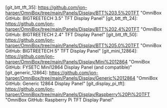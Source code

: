 <!-- OmniBox GitHub Pages -->
[git_home]:         https://github.com/jon-harper/OmniBox               "OmniBox GitHub Repository"
[git_issues]:       https://github.com/jon-harper/OmniBox/issues        "OmniBox GitHub: Issues"
[git_discussions]:  https://github.com/jon-harper/OmniBox/discussions   "OmniBox GitHub: Discussions"

<!-- 
    OmniBox GitHub Folders 
-->
<!-- /Core     -->
[git_core]:                 https://github.com/jon-harper/OmniBox/tree/main/Core                            "OmniBox GitHub: Core"
[git_base]:                 https://github.com/jon-harper/OmniBox/tree/main/Core/Base                       "OmniBox GitHub: Core - Base"
[git_base_front]:           https://github.com/jon-harper/OmniBox/tree/main/Core/Base/Front                 "OmniBox GitHub: Core - Front Base"
[git_base_rear]:            https://github.com/jon-harper/OmniBox/tree/main/Core/Base/Rear                  "OmniBox GitHub: Core - Rear Base"
[git_base_unified]:         https://github.com/jon-harper/OmniBox/tree/main/Core/Base/Unified               "OmniBox GitHub: Core - Unified Base"
[git_main_body]:            https://github.com/jon-harper/OmniBox/tree/main/Core/Main%20Body                "OmniBox GitHub: Core - Main Body"
[git_main_body_front]:      https://github.com/jon-harper/OmniBox/tree/main/Core/Main%20Body/Front          "OmniBox GitHub: Core - Front Main Body"
[git_main_body_rear]:       https://github.com/jon-harper/OmniBox/tree/main/Core/Main%20Body/Rear           "OmniBox GitHub: Core - Rear Main Body"
[git_main_body_crossbar]:   https://github.com/jon-harper/OmniBox/tree/main/Core/Main%20Body/Crossbar       "OmniBox GitHub: Core - Crossbar"
[git_base_extension]:       https://github.com/jon-harper/OmniBox/tree/main/Core/Base/Extension%20Shim      "OmniBox GitHub: Base Extension Shim"

<!-- /Fans     -->
[git_fans]:             https://github.com/jon-harper/OmniBox/tree/main/Fans                                "OmniBox GitHub: Fans"
[git_fans_template]:    https://github.com/jon-harper/OmniBox/tree/main/Fans/Template                       "OmniBox GitHub: Fan Templates"
[git_fans_4010]:        https://github.com/jon-harper/OmniBox/tree/main/Fans/40x10                          "OmniBox GitHub: 40mm x 10mm Fans"
[git_fans_4020]:        https://github.com/jon-harper/OmniBox/tree/main/Fans/40x20                          "OmniBox GitHub: 40mm x 20mm Fans"
[git_fans_6015]:        https://github.com/jon-harper/OmniBox/tree/main/Fans/60x15                          "OmniBox GitHub: 60mm x 15mm Fans"
[git_fans_6020]:        https://github.com/jon-harper/OmniBox/tree/main/Fans/60x20                          "OmniBox GitHub: 60mm x 20mm Fans"
[git_fans_6025]:        https://github.com/jon-harper/OmniBox/tree/main/Fans/60x25                          "OmniBox GitHub: 60mm x 25mm Fans"
[git_fans_8020]:        https://github.com/jon-harper/OmniBox/tree/main/Fans/80x20                          "OmniBox GitHub: 80mm x 20mm Fans"
[git_fans_8025]:        https://github.com/jon-harper/OmniBox/tree/main/Fans/80x25                          "OmniBox GitHub: 80mm x 25mm Fans"
[git_fans_9225]:        https://github.com/jon-harper/OmniBox/tree/main/Fans/92x25                          "OmniBox GitHub: 92mm x 25mm Fans"
[git_fans_12025]:        https://github.com/jon-harper/OmniBox/tree/main/Fans/120x25                          "OmniBox GitHub: 120mm x 25mm Fans"

<!-- /Panels     -->
<!--      /Display -->
[git_display]:          https://github.com/jon-harper/OmniBox/tree/main/Panels/Display                      "OmniBox GitHub: Display Panels"
[git_display_template]: https://github.com/jon-harper/OmniBox/tree/main/Panels/Display/Template				"OmniBox GitHub: Display Panel Templates"
[git_btt_tft_35]:       https://github.com/jon-harper/OmniBox/tree/main/Panels/Display/BTT%203.5%20TFT      "OmniBox GitHub: BIGTREETECH 3.5" TFT Display Panel"
[git_btt_tft_24]:       https://github.com/jon-harper/OmniBox/tree/main/Panels/Display/BTT%202.4%20TFT      "OmniBox GitHub: BIGTREETECH 2.4" TFT Display Panel"
[git_btt_tft_50]:       https://github.com/jon-harper/OmniBox/tree/main/Panels/Display/BTT%205.0%20TFT      "OmniBox GitHub: BIGTREETECH 5" TFT Display Panel"
[git_mini_12864]:       https://github.com/jon-harper/OmniBox/tree/main/Panels/Display/Mini%2012864         "OmniBox GitHub: FYSETC Mini12864 Display Panel (and compatible)"
[git_generic_12864]:    https://github.com/jon-harper/OmniBox/tree/main/Panels/Display/Generic%2012864      "OmniBox GitHub: Generic 12864 Display Panel"
[git_display_pi_tft]:   https://github.com/jon-harper/OmniBox/tree/main/Panels/Display/Raspberry%20Pi%20TFT "OmniBox GitHub: Raspberry Pi TFT Display Panel"

<!--      /Front Panel -->
[git_front_panel]:      https://github.com/jon-harper/OmniBox/tree/main/Panels/Front%20Panel                "OmniBox GitHub: Front Panels"
[git_front_sd_no_usb]:  https://github.com/jon-harper/OmniBox/tree/0.9.9-unstable/Panels/Front%20Panel/Lanmu%20Micro%20SD%20Extension/No%20USB "OmniBox GitHub: Front Panel with MicroSD Extension (No USB)"


<!--      /Lid -->
[git_lid]:              https://github.com/jon-harper/OmniBox/tree/main/Panels/Lid/                         "OmniBox GitHub: Lids"
[git_lid_pi_tft]:       https://github.com/jon-harper/OmniBox/tree/main/Panels/Lid/Short/Pi%20TFT           "OmniBox GitHub: Raspberry Pi TFT Lid"
[git_lid_handle_long]:  https://github.com/jon-harper/OmniBox/tree/main/Panels/Lid/Long/Carry%20Lid         "OmniBox GitHub: Long Carry Lid"
[git_lid_handle_short]: https://github.com/jon-harper/OmniBox/tree/main/Panels/Lid/Short/Carry%20Lid        "OmniBox GitHub: Short Carry Lid"


<!--      /Rear Panel -->
[git_side_panel]:       https://github.com/jon-harper/OmniBox/tree/main/Panels/Side%20Panel                 "OmniBox GitHub: Side Panels"

<!--      /Rear Panel -->
[git_rear_panel]:       https://github.com/jon-harper/OmniBox/tree/main/Panels/Rear%20Panel                 "OmniBox GitHub: Rear Panels"
[git_generic_rear]:     https://github.com/jon-harper/OmniBox/tree/main/Panels/Rear%20Panel/Generic         "OmniBox GitHub: Generic Rear Panels"
[git_custom_rear]:      https://github.com/jon-harper/OmniBox/tree/main/Panels/Rear%20Panel/Custom          "OmniBox GitHub: Custom Rear Panels"
[git_molex_rear]:       https://github.com/jon-harper/OmniBox/tree/main/Panels/Rear%20Panel/Molex           "OmniBox GitHub: Molex Micro Fit 3 Rear Panels"
[git_rear_template]:    https://github.com/jon-harper/OmniBox/tree/main/Panels/Rear%20Panel/Template        "OmniBox GitHub: Rear Panel Templates"

<!--      /Bottom Panel -->
[git_bottom_panel]:     https://github.com/jon-harper/OmniBox/tree/main/Panels/Bottom%20Panel                 "OmniBox GitHub: Bottom Panels"
[git_closed_bottom]:    https://github.com/jon-harper/OmniBox/tree/main/Panels/Bottom%20Panel/Closed          "OmniBox GitHub: Closed Bottom Panel"
[git_hex_bottom]:       https://github.com/jon-harper/OmniBox/tree/main/Panels/Bottom%20Panel/Hex             "OmniBox GitHub: Hexagon Bottom Panel"

<!-- /Trays     -->
<!--      /MCU -->
[git_mcu]:              https://github.com/jon-harper/OmniBox/tree/main/Trays/MCU/                          "OmniBox GitHub: MCU Trays"
[git_mcu_template]:     https://github.com/jon-harper/OmniBox/tree/main/Trays/MCU/Template                  "OmniBox GitHub: MCU Tray Templates"
[git_btt_skr_e3]:       https://github.com/jon-harper/OmniBox/tree/main/Trays/MCU/BTT%20SKR%20E3            "OmniBox GitHub: BIGTREETECH SKR E3 MCU Tray"
[git_btt_skr]:          https://github.com/jon-harper/OmniBox/tree/main/Trays/MCU/BTT%20SKR                 "OmniBox GitHub: BIGTREETECH SKR 1.3-2.0 MCU Tray"
[git_btt_octopus]:      https://github.com/jon-harper/OmniBox/tree/main/Trays/MCU/BTT%20Octopus             "OmniBox GitHub: BIGTREETECH Octopus MCU Tray"
[git_btt_skr_3]:        https://github.com/jon-harper/OmniBox/tree/main/Trays/MCU/BTT%20SKR%203             "OmniBox GitHub: BIGTREETECH SKR 3 MCU Tray"
[git_btt_skr_3_ez]:     https://github.com/jon-harper/OmniBox/tree/main/Trays/MCU/BTT%20SKR%203%20EZ        "OmniBox GitHub: BIGTREETECH SKR 3 EZ MCU Tray"
[git_btt_manta_m8p]:    https://github.com/jon-harper/OmniBox/tree/main/Trays/MCU/BTT%20SKR%203%20EZ        "OmniBox GitHub: BIGTREETECH Manta M8P MCU Tray"
[git_duet_3_6hc]:       https://github.com/jon-harper/OmniBox/tree/main/Trays/MCU/Duet3D%20Duet%203%206HC/      "OmniBox GitHub: Duet3D Duet 3 6C"
[git_duet_3_mini_5+]:   https://github.com/jon-harper/OmniBox/tree/main/Trays/MCU/Duet3D%20Duet%203%20Mini%205+ "OmniBox GitHub: Duet3D Duet 3 Mini 5+"

<!--      /CPU -->
[git_cpu]:              https://github.com/jon-harper/OmniBox/tree/main/Trays/CPU/                              "OmniBox GitHub: CPU Trays"
[git_cpu_template]:     https://github.com/jon-harper/OmniBox/tree/main/Trays/CPU/Template                      "OmniBox GitHub: CPU Tray Templates"
[git_cpu_unused]:       https://github.com/jon-harper/OmniBox/tree/main/Trays/CPU/Unused%20Tray%20Cover         "OmniBox GitHub: Blank Side Panel (Unused CPU Tray)"
[git_rpi_3b_plus]:      https://github.com/jon-harper/OmniBox/tree/main/Trays/CPU/Raspberry%20Pi%203B%20Plus    "OmniBox GitHub: Raspberry Pi 3B+ Tray"
[git_rpi_4b]:           https://github.com/jon-harper/OmniBox/tree/main/Trays/CPU/Raspberry%20Pi%204B           "OmniBox GitHub: Raspberry Pi 4B Tray"
[git_rpi_universal]:    https://github.com/jon-harper/OmniBox/tree/main/Trays/CPU/Raspberry%20Pi%20Universal    "OmniBox GitHub: Universal Raspberry Pi Tray"

<!--     /Lower Bay -->
[git_lower_bay]:            https://github.com/jon-harper/OmniBox/tree/main/Trays/Lower%20Bay/                  "OmniBox GitHub: Lower Bay Trays"
[git_lower_bay_template]:   https://github.com/jon-harper/OmniBox/tree/main/Trays/Lower%20Bay/Template          "OmniBox GitHub: Lower Bay Tray Templates"

[git_drok_2A]:          https://github.com/jon-harper/OmniBox/tree/main/Trays/Lower%20Bay/DROK%20LM2596%20with%20LED "OmniBox GitHub: DROK 2A LM2596 with LED"
[git_drok_3A]:          https://github.com/jon-harper/OmniBox/tree/main/Trays/Lower%20Bay/DROK%203A%20LM2596%20with%20LED "OmniBox GitHub: DROK 3A LM2596 with LED"
[git_drok_5A]:          https://github.com/jon-harper/OmniBox/tree/main/Trays/Lower%20Bay/DROK%205A%20Buck%20with%20LED "OmniBox GitHub: Drok 5A Buck Converter"
[git_hiletgo_2A]:       https://github.com/jon-harper/OmniBox/tree/main/Trays/Lower%20Bay/HiLetGo%20LM2596%20with%20LED "OmniBox GitHub: HiLetGo 2A LM2596 with LED"
[git_basic_lm2596]:     https://github.com/jon-harper/OmniBox/tree/main/Trays/Lower%20Bay/Generic%20LM2596      "OmniBox GitHub: Basic LM2596"
[git_tray_4010]:        https://github.com/jon-harper/OmniBox/tree/main/Trays/Lower%20Bay/40mm%20Fan            "OmniBox GitHub: 40mm Fan Tray"
[git_wago_221]:         https://github.com/jon-harper/OmniBox/tree/main/Trays/Lower%20Bay/Wago%20Lever%20Nuts   "OmniBox GitHub: Wago 221 Lever Nuts Trays"
[git_fotek_ssr40da]:    https://github.com/jon-harper/OmniBox/tree/main/Trays/Lower%20Bay/Fotek%20SSR-40%20DA   "OmniBox GitHub: Fotek SSR-40 DA Tray"
[git_creality_mosfet]:  https://github.com/jon-harper/OmniBox/tree/0.9.9-beta/Trays/Lower%20Bay/Creality%20MOSFET "OmniBox GitHub: Creality MOSFET Tray"

<!--     /PSUs -->
[git_psu]:              https://github.com/jon-harper/OmniBox/tree/main/Trays/PSU/                              "OmniBox GitHub: Power Supplies (PSUs)"
[git_psu_lrs350]:       https://github.com/jon-harper/OmniBox/tree/main/Core/Trays/PSU/Mean%20Well%20LRS-350    "OmniBox GitHub: Mean Well LRS-350 Series PSUs"
[git_psu_rsp500]:       https://github.com/jon-harper/OmniBox/tree/main/Core/Trays/PSU/Mean%20Well%20RSP-500    "OmniBox GitHub: Mean Well RSP-500 Series PSUs"

<!-- /Misc     -->
[git_display_knob]:     https://github.com/jon-harper/OmniBox/blob/main/Misc/Display%20Knob                     "OmniBox GitHub: Replacement Display Knob"
[git_hsi_practice]:     https://github.com/jon-harper/OmniBox/tree/main/Misc/Heat%20Set%20Insert%20Practice%20Block/ "OmniBox GitHub: Heat Set Insert Practice Block"
[git_carry_handle]:     https://github.com/jon-harper/OmniBox/blob/main/Misc/Carry%20Handle                     "OmniBox GitHub: Carry Handle for Lids"

<!-- External Links -->
[bgdog]: https://www.thingiverse.com/thing:3999751 "BGDog's Stand Alone Main Control Case (Thingiverse)"
[twitter]: https://twitter.com/TheOmniBox "@TheOmniBox (Twitter)"
[reddit]: https://www.reddit.com/user/jonspaceharper/ "u/jonspaceharper (Reddit)"
[crimp_guide]: https://www.fscables.com/sites/admin/plugins/elfinder/files/fscables/other%20pdf/cablecraft_crimp_guide.pdf "Cablecraft: A Comprehensive Guide to Good Crimping Practice"
